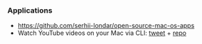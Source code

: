 ### Applications

- https://github.com/serhii-londar/open-source-mac-os-apps
- Watch YouTube videos on your Mac via CLI: [tweet](https://twitter.com/JNYBGR/status/1216006056150781953) + [repo](https://github.com/JonnyBurger/pipcorn/)
